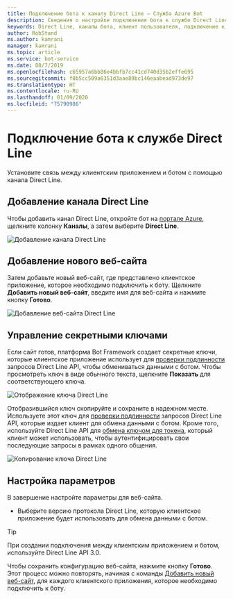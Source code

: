 ```yaml
---
title: Подключение бота к каналу Direct Line — Служба Azure Bot
description: Сведения о настройке подключения бота к службе Direct Line.
keywords: Direct Line, каналы бота, клиент пользователя, подключение к каналам, настройка
author: RobStand
ms.author: kamrani
manager: kamrani
ms.topic: article
ms.service: bot-service
ms.date: 08/7/2019
ms.openlocfilehash: c65957a6bb86e4bbfb7cc41cd740d35b2effe695
ms.sourcegitcommit: f8b5cc509a6351d3aae89bc146eaabead973de97
ms.translationtype: HT
ms.contentlocale: ru-RU
ms.lasthandoff: 01/09/2020
ms.locfileid: "75790986"
---
```

# <a name="connect-a-bot-to-direct-line"></a>Подключение бота к службе Direct Line

Установите связь между клиентским приложением и ботом с помощью канала Direct Line. 

## <a name="add-the-direct-line-channel"></a>Добавление канала Direct Line

Чтобы добавить канал Direct Line, откройте бот на [портале Azure](https://portal.azure.com/), щелкните колонку **Каналы**, а затем выберите **Direct Line**.

![Добавление канала Direct Line](media/bot-service-channel-connect-directline/directline-addchannel.png)

## <a name="add-new-site"></a>Добавление нового веб-сайта

Затем добавьте новый веб-сайт, где представлено клиентское приложение, которое необходимо подключить к боту. Щелкните **Добавить новый веб-сайт**, введите имя для веб-сайта и нажмите кнопку **Готово**.

![Добавление веб-сайта Direct Line](media/bot-service-channel-connect-directline/directline-addsite.png)

## <a name="manage-secret-keys"></a>Управление секретными ключами

Если сайт готов, платформа Bot Framework создает секретные ключи, которые клиентское приложение использует для [проверки подлинности](~/rest-api/bot-framework-rest-direct-line-3-0-authentication.md) запросов Direct Line API, чтобы обмениваться данными с ботом. Чтобы просмотреть ключ в виде обычного текста, щелкните **Показать** для соответствующего ключа.

![Отображение ключа Direct Line](media/bot-service-channel-connect-directline/directline-showkey.png)

Отобразившийся ключ скопируйте и сохраните в надежном месте. Используете этот ключ для [проверки подлинности](~/rest-api/bot-framework-rest-direct-line-3-0-authentication.md) запросов Direct Line API, которые издает клиент для обмена данными с ботом.
Кроме того, используйте Direct Line API для [обмена ключом для токена](~/rest-api/bot-framework-rest-direct-line-3-0-authentication.md#generate-token), который клиент может использовать, чтобы аутентифицировать свои последующие запросы в рамках одного общения.

![Копирование ключа Direct Line](media/bot-service-channel-connect-directline/directline-copykey.png)

## <a name="configure-settings"></a>Настройка параметров

В завершение настройте параметры для веб-сайта.

- Выберите версию протокола Direct Line, которую клиентское приложение будет использовать для обмена данными с ботом.

> [!TIP]
> При создании подключения между клиентским приложением и ботом, используйте Direct Line API 3.0.

Чтобы сохранить конфигурацию веб-сайта, нажмите кнопку **Готово**. Этот процесс можно повторять, начиная с команды [Добавить новый веб-сайт](#add-new-site), для каждого клиентского приложения, которое необходимо подключить к боту.
